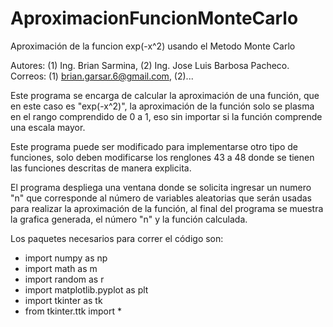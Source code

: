 # AproximacionFuncionMonteCarlo
Aproximación de la funcion exp(-x^2) usando el Metodo Monte Carlo

Autores: (1) Ing. Brian Sarmina, (2) Ing. Jose Luis Barbosa Pacheco.
Correos: (1) brian.garsar.6@gmail.com, (2)...

Este programa se encarga de calcular la aproximación de una función, que en este caso es "exp(-x^2)", la aproximación de la función solo se plasma en el rango comprendido de 0 a 1, eso sin importar si la función comprende una escala mayor.

Este programa puede ser modificado para implementarse otro tipo de funciones, solo deben modificarse los renglones 43 a 48 donde se tienen las funciones descritas de manera explicita.

El programa despliega una ventana donde se solicita ingresar un numero "n" que corresponde al número de variables aleatorias que serán usadas para realizar la aproximación de la función, al final del programa se muestra la grafica generada, el número "n" y la función calculada.

Los paquetes necesarios para correr el código son:
 - import numpy as np
 - import math as m
 - import random as r
 - import matplotlib.pyplot as plt
 - import tkinter as tk
 - from tkinter.ttk import *

